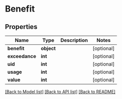 # Benefit

## Properties
Name | Type | Description | Notes
------------ | ------------- | ------------- | -------------
**benefit** | **object** |  | [optional] 
**exceedance** | **int** |  | [optional] 
**uid** | **int** |  | [optional] 
**usage** | **int** |  | [optional] 
**value** | **int** |  | [optional] 

[[Back to Model list]](../README.md#documentation-for-models) [[Back to API list]](../README.md#documentation-for-api-endpoints) [[Back to README]](../README.md)


